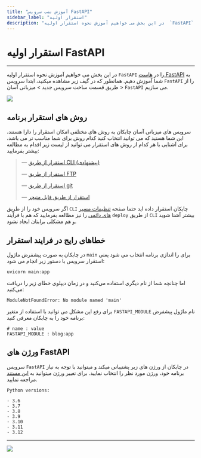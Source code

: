 ```yaml
---
title: "آموزش نصب سرویس FastAPI"
sidebar_label: "استقرار اولیه"
description: "در این بخش می خواهیم آموزش نحوه استقرار اولیه  `FastAPI` را در هاست FastAPI به شما آموزش دهیم."
---
```


# استقرار اولیه FastAPI
---

در این بخش می خواهیم آموزش نحوه استقرار اولیه  `FastAPI` را در [هاست FastAPI](https://chabokan.net/products/cloud-hosting/fastapi/) به شما آموزش دهیم.
 همانطور که در گیف زیر مشاهده میکنید، ابتدا سرویس `FastAPI` را از طریق قسمت ساخت سرویس جدید > میزبانی آسان > `FastAPI` می سازیم.

![](https://s1.chabokan.net/docs/gifs/fastapi-install.gif)

 ## روش های استقرار برنامه

سرویس های میزبانی آسان چابکان به روش های مختلفی امکان استقرار را دارا هستند، این شما هستید که می توانید انتخاب کنید کدام روش برای شما مناسب تر می باشد، برای آشنایی با هر کدام از روش های استقرار می توانید از لیست زیر اقدام به مطالعه بیشتر بفرمایید:

> —  [استقرار از طریق CLI (پیشنهادی)](https://docs.chabokan.net/deploy/cli)
>
> —  [استقرار از طریق FTP](https://docs.chabokan.net/deploy/ftp/)
>
> —  [استقرار از طریق git](https://docs.chabokan.net/deploy/git/)
>
> —  [استقرار از طریق فایل منیجر](https://docs.chabokan.net/deploy/file-manager/)

اگر سرویس خود را از طریق `CLI` چابکان استقرار داده اید حتما صفحه [تنظیمات مسیر های دائمی](https://docs.chabokan.net/features/permanent-path/) را نیز مطالعه بفرمایید که هم با فرآیند `deploy` از طریق `CLI` بیشتر آشنا شوید و هم مشکلی برایتان ایجاد نشود.

## خطاهای رایج در فرایند استقرار

در چابکان به صورت پیشفرض ماژول `main` برای را اندازی برنامه انتخاب می شود یعنی استقرار سرویس با دستور زیر انجام می شود:

```shell
uvicorn main:app
```

اما چنانچه شما از نام دیگری استفاده می‌کنید و در زمان دیپلوی خطای زیر را دریافت می‌کنید:

```log
ModuleNotFoundError: No module named 'main'
```

برای رفع این مشکل می توانید با استفاده از متغیر `FASTAPI_MODULE` نام ماژول پیشفرض برنامه خود را به چابکان معرفی کنید:

```properties
# name : value
FASTAPI_MODULE : blog:app
```
## ورژن های FastAPI

سرویس `FastAPI` در چابکان از ورژن های زیر پشتیبانی میکند و میتوانید با توجه به نیاز برنامه خود، ورژن مورد نظر را انتخاب نمایید. برای تغییر ورژن میتوانید به [این مستند](https://docs.chabokan.net/simple-hosting/fastapi/more/#تغییر-ورژن-fastapi) مراجعه نمایید.

```text
Python versions:

- 3.6
- 3.7
- 3.8
- 3.9
- 3.10
- 3.11
- 3.12
```

---
<a href="https://hub.chabokan.net/fa/services/create/fastapi" ><img src="https://s1.chabokan.net/docs/images/fastapi-banner.png" /></a>